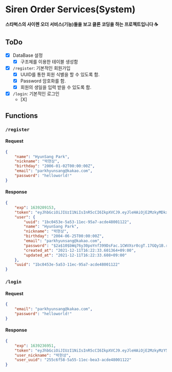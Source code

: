 # Siren Order Services(System)
**스타벅스의 사이렌 오더 서비스(기능)들을 보고 클론 코딩을 하는 프로젝트입니다 ☕️**

## ToDo
- [X] DataBase 설정
    - [X] 구조체를 이용한 테이블 생성함
- [X] `/register`: 기본적인 회원가입
    - [X] UUID를 통한 회원 식별을 할 수 있도록 함.
    - [X] Password 암호화를 함.
    - [X] 회원의 생일을 입력 받을 수 있도록 함.
- [X] `/login`: 기본적인 로그인
    - [X] 

## Functions
### `/register`
#### Request
```json
{
    "name": "HyunSang Park",
    "nickname": "박현상",
    "birthday": "2006-01-02T00:00:00Z",
    "email": "parkhyunsang@kakao.com",
    "password": "helloworld!"
}
```

#### Response
```json
{
    "exp": 1639209153,
    "token": "eyJhbGciOiJIUzI1NiIsInR5cCI6IkpXVCJ9.eyJleHAiOjE2MzkyMDkxNTMsInVzZXJfdXVpZCI6IjFiYzA0NTNlLTVhNTMtMTFlYy05NWE3LWFjZGU0ODAwMTEyMiJ9.zoRUInDcKQrHjhZ0twR6NpPzrLcRa1h4iowhl6hKBLI",
    "user": {
        "uuid": "1bc0453e-5a53-11ec-95a7-acde48001122",
        "name": "HyunSang Park",
        "nickname": "박현상",
        "birthday": "2004-06-25T00:00:00Z",
        "email": "parkhyunsang@kakao.com",
        "password": "$2a$10$bWq76y30poYnf399DsFac.1CWVXsr0cgT.17GQy1B.rt4LuYQ519y",
        "created_at": "2021-12-11T16:22:33.601364+09:00",
        "updated_at": "2021-12-11T16:22:33.608+09:00"
    },
    "uuid": "1bc0453e-5a53-11ec-95a7-acde48001122"
}
```

### `/login`
#### Request
```json
{
    "email": "parkhyunsang@kakao.com",
    "password": "helloworld!"
}
```

#### Response
```json
{
    "exp": 1639236951,
    "token": "eyJhbGciOiJIUzI1NiIsInR5cCI6IkpXVCJ9.eyJleHAiOjE2MzkyMzY5NTEsInVzZXJfdXVpZCI6IjI1NWM2ZjU4LTVhNTUtMTFlYy1iZWEzLWFjZGU0ODAwMTEyMiJ9.ytPJKpOpRZ98w093k3FDZ1wfTR8ybrrxhJ84tmp8R0Y",
    "user_nickname": "박현상",
    "user_uuid": "255c6f58-5a55-11ec-bea3-acde48001122"
}
```